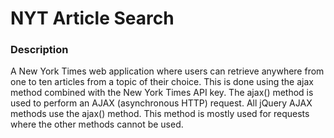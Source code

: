 # **NYT Article Search**

### **Description**

A New York Times web application where users can retrieve anywhere from one to ten articles from a topic of their choice. This is done using the ajax method combined with the New York Times API key. The ajax() method is used to perform an AJAX (asynchronous HTTP) request. All jQuery AJAX methods use the ajax() method. This method is mostly used for requests where the other methods cannot be used.



